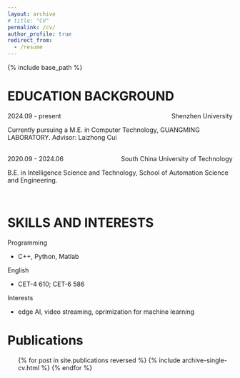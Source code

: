 ```yaml
---
layout: archive
# title: "CV"
permalink: /cv/
author_profile: true
redirect_from:
  - /resume
---
```


{% include base_path %}

EDUCATION BACKGROUND
======

<div style="display: flex;">
  <div style="flex: 1; text-align: left;"> 2024.09 - present</div>
  <div style="flex: 1; text-align: right;"> Shenzhen University</div>
</div>



 Currently pursuing a M.E. in Computer Technology, GUANGMING LABORATORY.
 Advisor: Laizhong Cui</li> 

<!-- *** -->
<br>

<div style="display: flex;">
  <div style="flex: 1; text-align: left;"> 2020.09 - 2024.06</div>
  <div style="flex: 1; text-align: right;"> South China University of Technology</div>
</div>

B.E. in Intelligence Science and Technology, School of Automation Science and Engineering.
<!-- <h5> <li>Relevant coursework: Pattern Recognition, Machine Learning, C++ Programming</li></h5> -->


<!-- * Ph.D in Version Control Theory, GitHub University, 2018 (expected)
* M.S. in Jekyll, GitHub University, 2014
* B.S. in GitHub, GitHub University, 2012

Work experience
======
* Spring 2024: Academic Pages Collaborator
  * Github University
  * Duties includes: Updates and improvements to template
  * Supervisor: The Users

* Fall 2015: Research Assistant
  * Github University
  * Duties included: Merging pull requests
  * Supervisor: Professor Hub

* Summer 2015: Research Assistant
  * Github University
  * Duties included: Tagging issues
  * Supervisor: Professor Git -->
  
<br>

SKILLS AND INTERESTS
======

Programming
* C++, Python, Matlab

English
* CET-4 610; CET-6 586

Interests
* edge AI, video streaming, oprimization for machine learning

<!-- * Skill 1
* Skill 2
  * Sub-skill 2.1
  * Sub-skill 2.2
  * Sub-skill 2.3
* Skill 3 -->

Publications
======
  <ul>{% for post in site.publications reversed %}
    {% include archive-single-cv.html %}
  {% endfor %}</ul>
  
<!-- Talks
======
  <ul>{% for post in site.talks reversed %}
    {% include archive-single-talk-cv.html  %}
  {% endfor %}</ul>
  
Teaching
======
  <ul>{% for post in site.teaching reversed %}
    {% include archive-single-cv.html %}
  {% endfor %}</ul>
  
Service and leadership
======
* Currently signed in to 43 different slack teams -->
